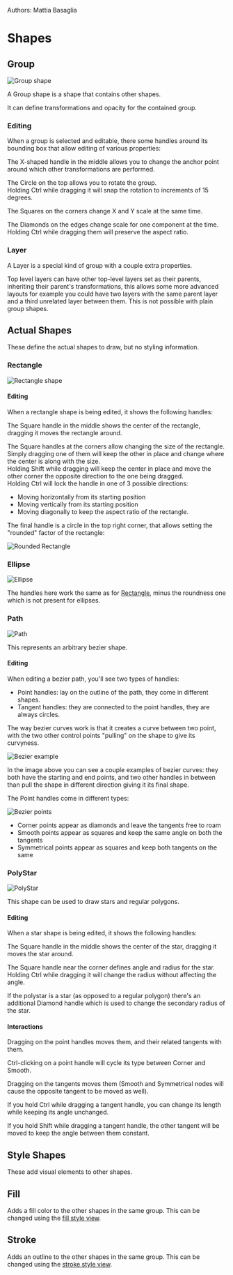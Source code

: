 Authors: Mattia Basaglia

# Shapes

## Group

![Group shape](/img/screenshots/shapes/group.png)

A Group shape is a shape that contains other shapes.

It can define transformations and opacity for the contained group.

### Editing

When a group is selected and editable, there some handles around its bounding box
that allow editing of various properties:

The X-shaped handle in the middle allows you to change the anchor point around
which other transformations are performed.

The Circle on the top allows you to rotate the group.<br/>
Holding Ctrl while dragging it will snap the rotation to increments of 15 degrees.

The Squares on the corners change X and Y scale at the same time.

The Diamonds on the edges change scale for one component at the time.<br/>
Holding Ctrl while dragging them will preserve the aspect ratio.

### Layer

A Layer is a special kind of group with a couple extra properties.

Top level layers can have other top-level layers set as their parents,
inheriting their parent's transformations, this allows some more advanced layouts
for example you could have two layers with the same parent layer and a third unrelated layer
between them. This is not possible with plain group shapes.


## Actual Shapes

These define the actual shapes to draw, but no styling information.

### Rectangle

![Rectangle shape](/img/screenshots/shapes/rect.png)

#### Editing

When a rectangle shape is being edited, it shows the following handles:

The Square handle in the middle shows the center of the rectangle, dragging it moves
the rectangle around.

The Square handles at the corners allow changing the size of the rectangle.<br/>
Simply dragging one of them will keep the other in place and change where the center is
along with the size.<br/>
Holding Shift while dragging will keep the center in place and move the other corner
the opposite direction to the one being dragged.<br/>
Holding Ctrl will lock the handle in one of 3 possible directions:

* Moving horizontally from its starting position
* Moving vertically from its starting position
* Moving diagonally to keep the aspect ratio of the rectangle.

The final handle is a circle in the top right corner, that allows setting the "rounded"
factor of the rectangle:

![Rounded Rectangle](/img/screenshots/shapes/rect_rounded.png)


### Ellipse

![Ellipse](/img/screenshots/shapes/ellipse.png)

The handles here work the same as for [Rectangle](#rectangle),
minus the roundness one which is not present for ellipses.

### Path

![Path](/img/screenshots/shapes/path.png)

This represents an arbitrary bezier shape.

#### Editing

When editing a bezier path, you'll see two types of handles:

* Point handles: lay on the outline of the path, they come in different shapes.
* Tangent handles: they are connected to the point handles, they are always circles.

The way bezier curves work is that it creates a curve between two point, with
the two other control points "pulling" on the shape to give its curvyness.

![Bezier example](/img/screenshots/shapes/bezier.png)

In the image above you can see a couple examples of bezier curves:
they both have the starting and end points, and two other handles in between
than pull the shape in different direction giving it its final shape.

The Point handles come in different types:

![Bezier points](/img/screenshots/shapes/bezier-points.png)

* Corner points appear as diamonds and leave the tangents free to roam
* Smooth points appear as squares and keep the same angle on both the tangents
* Symmetrical points appear as squares and keep both tangents on the same

### PolyStar

![PolyStar](/img/screenshots/shapes/star.png)

This shape can be used to draw stars and regular polygons.

#### Editing

When a star shape is being edited, it shows the following handles:

The Square handle in the middle shows the center of the star, dragging it moves
the star around.

The Square handle near the corner defines angle and radius for the star.
Holding Ctrl while dragging it will change the radius without affecting the angle.

If the polystar is a star (as opposed to a regular polygon) there's an additional
Diamond handle which is used to change the secondary radius of the star.

#### Interactions

Dragging on the point handles moves them, and their related tangents with them.

Ctrl-clicking on a point handle will cycle its type between Corner and Smooth.

Dragging on the tangents moves them (Smooth and Symmetrical nodes will cause the opposite
tangent to be moved as well).

If you hold Ctrl while dragging a tangent handle, you can change its length
while keeping its angle unchanged.

If you hold Shift while dragging a tangent handle, the other tangent will be moved
to keep the angle between them constant.

## Style Shapes

These add visual elements to other shapes.

## Fill

Adds a fill color to the other shapes in the same group.
This can be changed using the [fill style view](ui/docks.md#fill).

## Stroke

Adds an outline to the other shapes in the same group.
This can be changed using the [stroke style view](ui/docks.md#stroke).

